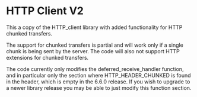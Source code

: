 # HTTP Client V2

This a copy of the HTTP_client library with added functionality for HTTP chunked transfers.

The support for chunked transfers is partial and will work only if a single chunk is 
being sent by the server. The code will also not support HTTP extensions for chunked transfers. 

The code currently only modifies the deferred_receive_handler function,
and in particular only the section where HTTP_HEADER_CHUNKED is found in the header, 
which is empty in the 6.6.0 release. If you wish to upgrade to a newer library release
you may be able to just modify this function section.